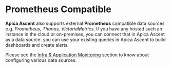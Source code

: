 # Prometheus Compatible

**Apica Ascent** also supports external **Prometheus** compatible data sources e.g. _Prometheus, Thanos, VictoriaMetrics_. If you have any hosted such an instance in the cloud or on-premises, you can connect that in Apica Ascent as a data source. you can use your existing queries in Apica Ascent to build dashboards and create alerts.

Please see the [Infra & Application Monitoring](../../observe/prometheus/) section to know about configuring various data sources.

